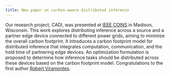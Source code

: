 ```yaml
---
title: New paper on carbon-aware distributed inference
---
```

 
Our research project, CADI, was presented at [IEEE COINS](https://coinsconf.com/program-2/) in Madison, Wisconsin. This work explores distributing inference across a source and a partner edge device connected to different power grids, aiming to minimize the overall carbon footprint. It introduces a carbon footprint model for distributed inference that integrates computation, communication, and the hold time of partnering edge devices. An optimization formulation is proposed to determine how inference tasks should be distributed across these devices based on the carbon footprint model.
Congratulations to the first author [Robert Viramontes]([https://wiscad.github.io/wiscad/members/lizi-zhang.html](https://wiscad.github.io/wiscad/members/robert-viramontes.html)).
